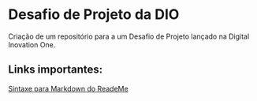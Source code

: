 # Desafio de Projeto da DIO
Criação de um repositório para a um Desafio de Projeto lançado na Digital Inovation One.

## Links importantes:
[Sintaxe para Markdown do ReadeMe](https://www.markdownguide.org/basic-syntax/)
